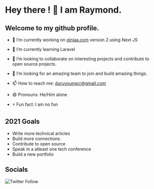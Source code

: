 <!-- [![Header](https://github.com/duruyoungcr/duruyoungcr/blob/main/readme_header_fixed.png#full "Header")](https://rayced.com/)
 -->
# Hey there ! 👋 I am Raymond.

## Welcome to my github profile.

- 🔭 I’m currently working on [ginjaa.com](ginjaa.com) version 2 using Next JS

- 🌱 I’m currently learning Laravel

- 👯 I’m looking to collaborate on interesting projects and contribute to open source projects.

- 🤔 I’m looking for an amazing team to join and build amazing things. 

- 📫 How to reach me: duruyoungcr@gmail.com

- 😄 Pronouns: He/Him alone

- ⚡ Fun fact: I am no fun

## 2021 Goals 

- Write more technical articles
- Build more connections
- Contribute to open source
- Speak in a atleast one tech conference
- Build a new portfolio



## Socials

![Twitter Follow](https://img.shields.io/twitter/follow/duruyoungcr?label=Follow%20me&style=social)
<!--
**duruyoungcr/duruyoungcr** is a ✨ _special_ ✨ repository because its `README.md` (this file) appears on your GitHub profile.
-->
